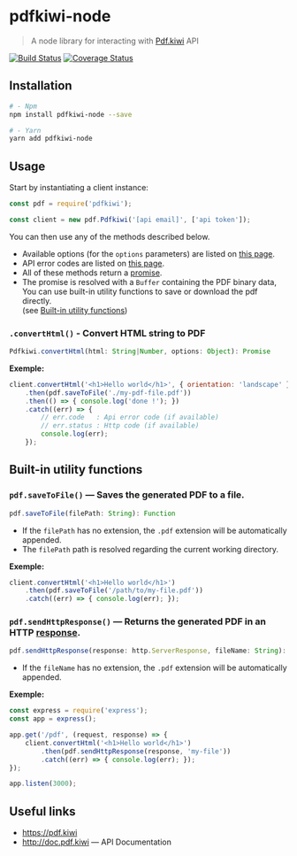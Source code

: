 # pdfkiwi-node

> A node library for interacting with [Pdf.kiwi](https://pdf.kiwi) API

[![Build Status](https://travis-ci.org/pdfkiwi/node-lib.svg?branch=master)](https://travis-ci.org/pdfkiwi/node-lib)
[![Coverage Status](https://coveralls.io/repos/github/pdfkiwi/node-lib/badge.svg?branch=master)](https://coveralls.io/github/pdfkiwi/node-lib?branch=master)

## Installation

```bash
# - Npm
npm install pdfkiwi-node --save

# - Yarn
yarn add pdfkiwi-node
```

## Usage

Start by instantiating a client instance:

```js
const pdf = require('pdfkiwi');

const client = new pdf.Pdfkiwi('[api email]', ['api token']);
```

You can then use any of the methods described below.

- Available options (for the `options` parameters) are listed on [this page](https://doc.pdf.kiwi/options-list.html).
- API error codes are listed on [this page](https://doc.pdf.kiwi/error-codes.html).
- All of these methods return a [promise](https://developer.mozilla.org/en-US/docs/Web/JavaScript/Reference/Global_Objects/Promise).
- The promise is resolved with a `Buffer` containing the PDF binary data,  
  You can use built-in utility functions to save or download the pdf directly.  
  (see [Built-in utility functions](#built-in-utility-functions))

### `.convertHtml()` - Convert HTML string to PDF

```js
Pdfkiwi.convertHtml(html: String|Number, options: Object): Promise
```

__Exemple:__

```js
client.convertHtml('<h1>Hello world</h1>', { orientation: 'landscape' })
    .then(pdf.saveToFile('./my-pdf-file.pdf'))
    .then(() => { console.log('done !'); })
    .catch((err) => {
        // err.code   : Api error code (if available)
        // err.status : Http code (if available)
        console.log(err);
    });
```

## Built-in utility functions

### `pdf.saveToFile()` — Saves the generated PDF to a file.

```js
pdf.saveToFile(filePath: String): Function
```

- If the `filePath` has no extension, the `.pdf` extension will be automatically appended.
- The `filePath` path is resolved regarding the current working directory.

__Exemple:__

```js
client.convertHtml('<h1>Hello world</h1>')
    .then(pdf.saveToFile('/path/to/my-file.pdf'))
    .catch((err) => { console.log(err); });
```

### `pdf.sendHttpResponse()` — Returns the generated PDF in an HTTP [response](https://nodejs.org/docs/latest/api/http.html#http_class_http_serverresponse).

```js
pdf.sendHttpResponse(response: http.ServerResponse, fileName: String): Function
```

- If the `fileName` has no extension, the `.pdf` extension will be automatically appended.

__Exemple:__

```js
const express = require('express');
const app = express();

app.get('/pdf', (request, response) => {
    client.convertHtml('<h1>Hello world</h1>')
        .then(pdf.sendHttpResponse(response, 'my-file'))
        .catch((err) => { console.log(err); });
});

app.listen(3000);
```

## Useful links

- https://pdf.kiwi
- http://doc.pdf.kiwi — API Documentation

